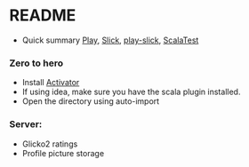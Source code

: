 # README #
* Quick summary
[Play](https://www.playframework.com/documentation/2.3.x/Home),
[Slick](http://slick.typesafe.com/doc/2.1.0/introduction.html), 
[play-slick](https://github.com/playframework/play-slick/wiki/Usage),
[ScalaTest](http://scalatest.org/plus/play)

### Zero to hero ###
 - Install [Activator](https://www.playframework.com/documentation/2.3.x/Installing)
 - If using idea, make sure you have the scala plugin installed.
 - Open the directory using auto-import

### Server:
 * Glicko2 ratings
 * Profile picture storage